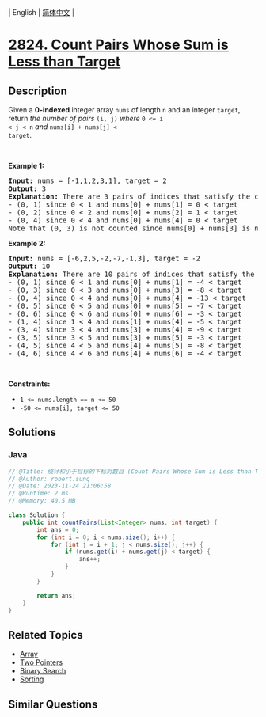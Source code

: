 
| English | [简体中文](README.md) |

# [2824. Count Pairs Whose Sum is Less than Target](https://leetcode.cn//problems/count-pairs-whose-sum-is-less-than-target/)

## Description

Given a <strong>0-indexed</strong> integer array <code>nums</code> of length <code>n</code> and an integer <code>target</code>, return <em>the number of pairs</em> <code>(i, j)</code> <em>where</em> <code>0 &lt;= i &lt; j &lt; n</code> <em>and</em> <code>nums[i] + nums[j] &lt; target</code>.
<p>&nbsp;</p>
<p><strong class="example">Example 1:</strong></p>

<pre>
<strong>Input:</strong> nums = [-1,1,2,3,1], target = 2
<strong>Output:</strong> 3
<strong>Explanation:</strong> There are 3 pairs of indices that satisfy the conditions in the statement:
- (0, 1) since 0 &lt; 1 and nums[0] + nums[1] = 0 &lt; target
- (0, 2) since 0 &lt; 2 and nums[0] + nums[2] = 1 &lt; target 
- (0, 4) since 0 &lt; 4 and nums[0] + nums[4] = 0 &lt; target
Note that (0, 3) is not counted since nums[0] + nums[3] is not strictly less than the target.
</pre>

<p><strong class="example">Example 2:</strong></p>

<pre>
<strong>Input:</strong> nums = [-6,2,5,-2,-7,-1,3], target = -2
<strong>Output:</strong> 10
<strong>Explanation:</strong> There are 10 pairs of indices that satisfy the conditions in the statement:
- (0, 1) since 0 &lt; 1 and nums[0] + nums[1] = -4 &lt; target
- (0, 3) since 0 &lt; 3 and nums[0] + nums[3] = -8 &lt; target
- (0, 4) since 0 &lt; 4 and nums[0] + nums[4] = -13 &lt; target
- (0, 5) since 0 &lt; 5 and nums[0] + nums[5] = -7 &lt; target
- (0, 6) since 0 &lt; 6 and nums[0] + nums[6] = -3 &lt; target
- (1, 4) since 1 &lt; 4 and nums[1] + nums[4] = -5 &lt; target
- (3, 4) since 3 &lt; 4 and nums[3] + nums[4] = -9 &lt; target
- (3, 5) since 3 &lt; 5 and nums[3] + nums[5] = -3 &lt; target
- (4, 5) since 4 &lt; 5 and nums[4] + nums[5] = -8 &lt; target
- (4, 6) since 4 &lt; 6 and nums[4] + nums[6] = -4 &lt; target
</pre>

<p>&nbsp;</p>
<p><strong>Constraints:</strong></p>

<ul>
	<li><code>1 &lt;= nums.length == n &lt;= 50</code></li>
	<li><code>-50 &lt;= nums[i], target &lt;= 50</code></li>
</ul>


## Solutions


### Java

```Java
// @Title: 统计和小于目标的下标对数目 (Count Pairs Whose Sum is Less than Target)
// @Author: robert.sunq
// @Date: 2023-11-24 21:06:58
// @Runtime: 2 ms
// @Memory: 40.5 MB

class Solution {
    public int countPairs(List<Integer> nums, int target) {
        int ans = 0;
        for (int i = 0; i < nums.size(); i++) {
            for (int j = i + 1; j < nums.size(); j++) {
                if (nums.get(i) + nums.get(j) < target) {
                    ans++;
                }
            }
        }

        return ans;
    }
}
```



## Related Topics

- [Array](https://leetcode.cn//tag/array)
- [Two Pointers](https://leetcode.cn//tag/two-pointers)
- [Binary Search](https://leetcode.cn//tag/binary-search)
- [Sorting](https://leetcode.cn//tag/sorting)

## Similar Questions


